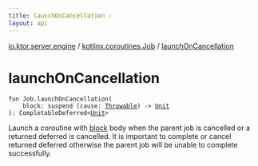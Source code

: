```yaml
---
title: launchOnCancellation - 
layout: api
---
```


<div class='api-docs-breadcrumbs'><a href="../index.html">io.ktor.server.engine</a> / <a href="index.html">kotlinx.coroutines.Job</a> / <a href="./launch-on-cancellation.html">launchOnCancellation</a></div>

# launchOnCancellation

<div class="signature"><code><span class="keyword">fun </span><span class="identifier">Job</span><span class="symbol">.</span><span class="identifier">launchOnCancellation</span><span class="symbol">(</span><br/>&nbsp;&nbsp;&nbsp;&nbsp;<span class="parameterName" id="io.ktor.server.engine$launchOnCancellation(kotlinx.coroutines.Job, kotlin.SuspendFunction1((kotlin.Throwable, kotlin.Unit)))/block">block</span><span class="symbol">:</span>&nbsp;<span class="keyword">suspend </span><span class="symbol">(</span><span class="parameterName">cause</span><span class="symbol">:</span>&nbsp;<a href="https://kotlinlang.org/api/latest/jvm/stdlib/kotlin/-throwable/index.html"><span class="identifier">Throwable</span></a><span class="symbol">)</span>&nbsp;<span class="symbol">-&gt;</span>&nbsp;<a href="https://kotlinlang.org/api/latest/jvm/stdlib/kotlin/-unit/index.html"><span class="identifier">Unit</span></a><br/><span class="symbol">)</span><span class="symbol">: </span><span class="identifier">CompletableDeferred</span><span class="symbol">&lt;</span><a href="https://kotlinlang.org/api/latest/jvm/stdlib/kotlin/-unit/index.html"><span class="identifier">Unit</span></a><span class="symbol">&gt;</span></code></div>

Launch a coroutine with <a href="launch-on-cancellation.html#io.ktor.server.engine$launchOnCancellation(kotlinx.coroutines.Job, kotlin.SuspendFunction1((kotlin.Throwable, kotlin.Unit)))/block">block</a> body when the parent job is cancelled or a returned deferred is cancelled.
It is important to complete or cancel returned deferred
otherwise the parent job will be unable to complete successfully.

